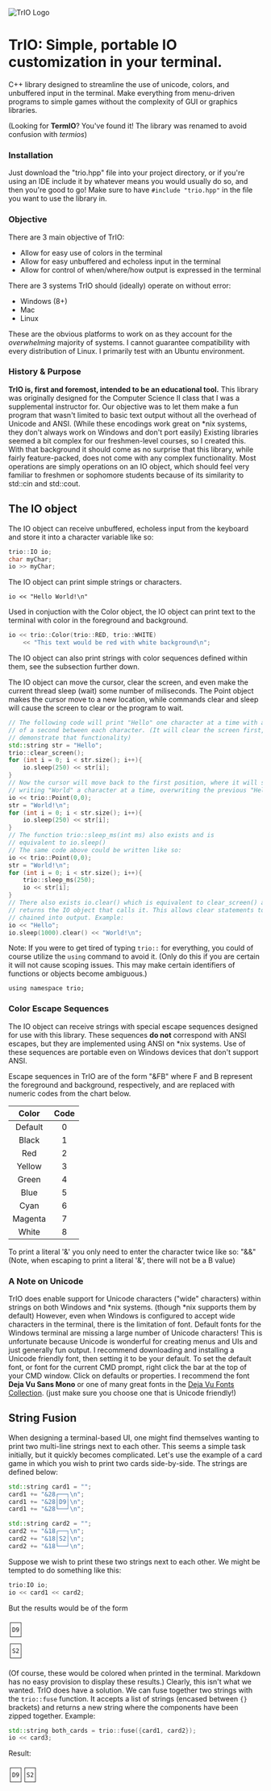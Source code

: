 ![TrIO Logo](./logos/TrIO-logos.png)

# TrIO: Simple, portable IO customization in your terminal.
C++ library designed to streamline the use of unicode, colors, and
unbuffered input in the terminal. Make everything from menu-driven programs to
simple games without the complexity of GUI or graphics libraries.

(Looking for **TermIO**? You've found it! The library was renamed to avoid
confusion with *termios*)

### Installation
Just download the "trio.hpp" file into your project directory, or if you're
using an IDE include it by whatever means you would usually do so, and then
you're good to go! Make sure to have `#include "trio.hpp"` in the file you
want to use the library in.

### Objective
There are 3 main objective of TrIO:
  - Allow for easy use of colors in the terminal
  - Allow for easy unbuffered and echoless input in the terminal
  - Allow for control of when/where/how output is expressed in the terminal
  
There are 3 systems TrIO should (ideally) operate on without error:
  - Windows (8+)
  - Mac
  - Linux

These are the obvious platforms to work on as they account for the
*overwhelming* majority of systems. I cannot guarantee compatibility with
every distribution of Linux. I primarily test with an Ubuntu environment.

### History & Purpose
**TrIO is, first and foremost, intended to be an educational tool.**
This library was originally designed for the Computer Science II class that I
was a supplemental instructor for. Our objective was to let them make a fun
program that wasn't limited to basic text output without all the overhead of
Unicode and ANSI. (While these encodings work great on *nix systems, they don't
always work on Windows and don't port easily) Existing libraries seemed a bit
complex for our freshmen-level courses, so I created this. With that background
it should come as no surprise that this library, while fairly feature-packed,
does not come with any complex functionality. Most operations are simply
operations on an IO object, which should feel very familiar to freshmen or
sophomore students because of its similarity to std::cin and std::cout.

## The IO object
The IO object can receive unbuffered, echoless input from the keyboard and
store it into a character variable like so:
```cpp
trio::IO io;
char myChar;
io >> myChar;
```
The IO object can print simple strings or characters.

`io << "Hello World!\n"`

Used in conjuction with the Color object, the IO object can print text to
the terminal with color in the foreground and background.
```cpp
io << trio::Color(trio::RED, trio::WHITE)
    << "This text would be red with white background\n";
```
The IO object can also print strings with color sequences defined within them,
see the subsection further down.

The IO object can move the cursor, clear the screen, and even make the current
thread sleep (wait) some number of miliseconds. The Point object makes the
cursor move to a new location, while commands clear and sleep will cause the
screen to clear or the program to wait.
```cpp
// The following code will print "Hello" one character at a time with a quarter
// of a second between each character. (It will clear the screen first, just to
// demonstrate that functionality)
std::string str = "Hello";
trio::clear_screen();
for (int i = 0; i < str.size(); i++){
    io.sleep(250) << str[i];
}
// Now the cursor will move back to the first position, where it will start
// writing "World" a character at a time, overwriting the previous "Hello".
io << trio::Point(0,0);
str = "World!\n";
for (int i = 0; i < str.size(); i++){
    io.sleep(250) << str[i];
}
// The function trio::sleep_ms(int ms) also exists and is
// equivalent to io.sleep()
// The same code above could be written like so:
io << trio::Point(0,0);
str = "World!\n";
for (int i = 0; i < str.size(); i++){
    trio::sleep_ms(250);
    io << str[i];
}
// There also exists io.clear() which is equivalent to clear_screen() and
// returns the IO object that calls it. This allows clear statements to be
// chained into output. Example:
io << "Hello";
io.sleep(1000).clear() << "World!\n";
```

Note: If you were to get tired of typing `trio::` for everything, you could
of course utilize the `using` command to avoid it. (Only do this if you are
certain it will not cause scoping issues. This may make certain identifiers
of functions or objects become ambiguous.)

`using namespace trio;`

### Color Escape Sequences
The IO object can receive strings with special escape sequences designed for
use with this library. These sequences **do not** correspond with ANSI escapes,
but they are implemented using ANSI on *nix systems. Use of these sequences
are portable even on Windows devices that don't support ANSI.

Escape sequences in TrIO are of the form "&FB" where F and B represent the 
foreground and background, respectively, and are replaced with numeric codes from the chart below.

| Color    | Code |
| :---:    | :-:  |
| Default  | 0    |
| Black    | 1    |
| Red      | 2    |
| Yellow   | 3    |
| Green    | 4    |
| Blue     | 5    |
| Cyan     | 6    |
| Magenta  | 7    |
| White    | 8    |

To print a literal '&' you only need to enter the character twice like so: "&&"
(Note, when escaping to print a literal '&', there will not be a B value)

### A Note on Unicode
TrIO does enable support for Unicode characters ("wide" characters) within
strings on both Windows and *nix systems. (though *nix supports them by
default) However, even when Windows is configured to accept wide characters in
the terminal, there is the limitation of font. Default fonts for the Windows
terminal are missing a large number of Unicode characters! This is unfortunate
because Unicode is wonderful for creating menus and UIs and just generally fun
output. I recommend downloading and installing a Unicode friendly font, then
setting it to be your default.
To set the default font, or font for the current CMD prompt, right click the
bar at the top of your CMD window. Click on defaults or properties.
I recommend  the font **Deja Vu Sans Mono** or one of many great fonts in
the [Deja Vu Fonts Collection](https://dejavu-fonts.github.io/). (just make sure you choose one that is Unicode friendly!)

## String Fusion
When designing a terminal-based UI, one might find themselves wanting to print
two multi-line strings next to each other. This seems a simple task initially,
but it quickly becomes complicated.
Let's use the example of a card game in which you wish to print two cards
side-by-side. The strings are defined below:
```cpp
std::string card1 = "";
card1 += "&28┌──┐\n";
card1 += "&28│D9│\n";
card1 += "&28└──┘\n";

std::string card2 = "";
card2 += "&18┌──┐\n";
card2 += "&18│S2│\n";
card2 += "&18└──┘\n";
```
Suppose we wish to print these two strings next to each other. We might be
tempted to do something like this:
```cpp
trio:IO io;
io << card1 << card2;
```
But the results would be of the form
```
┌──┐
│D9│
└──┘
┌──┐
│S2│
└──┘
```
(Of course, these would be colored when printed in the terminal. Markdown has
no easy provision to display these results.)
Clearly, this isn't what we wanted. TrIO does have a solution. We can fuse
together two strings with the `trio::fuse` function. It accepts a list of
strings (encased between `{}` brackets) and returns a new string where the
components have been zipped together. Example:
```cpp
std::string both_cards = trio::fuse({card1, card2});
io << card3;
```
Result:
```
┌──┐┌──┐
│D9││S2│
└──┘└──┘
```
